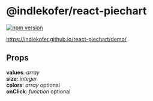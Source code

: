 # @indlekofer/react-piechart

[![npm version](https://badge.fury.io/js/%40indlekofer%2Freact-piechart.svg)](https://badge.fury.io/js/%40indlekofer%2Freact-piechart)

https://indlekofer.github.io/react-piechart/demo/

## Props
  **values**: *array*  
  **size**: *integer*  
  **colors**: *array* optional  
  **onClick**: *function* optional 
